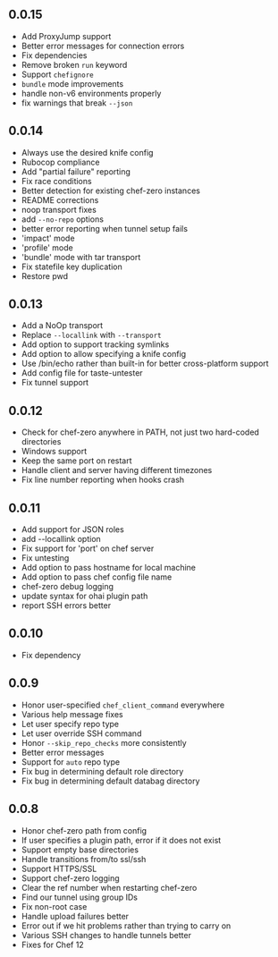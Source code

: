 ## 0.0.15
* Add ProxyJump support
* Better error messages for connection errors
* Fix dependencies
* Remove broken `run` keyword
* Support `chefignore`
* `bundle` mode improvements
* handle non-v6 environments properly
* fix warnings that break `--json`

## 0.0.14
* Always use the desired knife config
* Rubocop compliance
* Add "partial failure" reporting
* Fix race conditions
* Better detection for existing chef-zero instances
* README corrections
* noop transport fixes
* add `--no-repo` options
* better error reporting when tunnel setup fails
* 'impact' mode
* 'profile' mode
* 'bundle' mode with tar transport
* Fix statefile key duplication
* Restore pwd

## 0.0.13
* Add a NoOp transport
* Replace `--locallink` with `--transport`
* Add option to support tracking symlinks
* Add option to allow specifying a knife config
* Use /bin/echo rather than built-in for better cross-platform support
* Add config file for taste-untester
* Fix tunnel support

## 0.0.12
* Check for chef-zero anywhere in PATH, not just two hard-coded directories
* Windows support 
* Keep the same port on restart
* Handle client and server having different timezones
* Fix line number reporting when hooks crash

## 0.0.11
* Add support for JSON roles
* add --locallink option
* Fix support for 'port' on chef server
* Fix untesting
* Add option to pass hostname for local machine
* Add option to pass chef config file name
* chef-zero debug logging
* update syntax for ohai plugin path
* report SSH errors better

## 0.0.10
* Fix dependency

## 0.0.9
* Honor user-specified `chef_client_command` everywhere
* Various help message fixes
* Let user specify repo type
* Let user override SSH command
* Honor `--skip_repo_checks` more consistently
* Better error messages
* Support for `auto` repo type
* Fix bug in determining default role directory
* Fix bug in determining default databag directory

## 0.0.8
* Honor chef-zero path from config
* If user specifies a plugin path, error if it does not exist
* Support empty base directories
* Handle transitions from/to ssl/ssh
* Support HTTPS/SSL
* Support chef-zero logging
* Clear the ref number when restarting chef-zero
* Find our tunnel using group IDs
* Fix non-root case
* Handle upload failures better
* Error out if we hit problems rather than trying to carry on
* Various SSH changes to handle tunnels better
* Fixes for Chef 12
